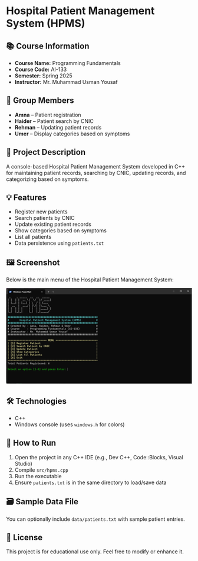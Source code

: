 # Hospital Patient Management System (HPMS)

## 📚 Course Information

- **Course Name:** Programming Fundamentals
- **Course Code:** AI-133
- **Semester:** Spring 2025
- **Instructor:** Mr. Muhammad Usman Yousaf

## 👥 Group Members

- **Amna** – Patient registration
- **Haider** – Patient search by CNIC
- **Rehman** – Updating patient records
- **Umer** – Display categories based on symptoms

## 🏥 Project Description

A console-based Hospital Patient Management System developed in C++ for maintaining patient records, searching by CNIC, updating records, and categorizing based on symptoms.

## 💡 Features

- Register new patients
- Search patients by CNIC
- Update existing patient records
- Show categories based on symptoms
- List all patients
- Data persistence using `patients.txt`

## 🖼 Screenshot

Below is the main menu of the Hospital Patient Management System:

![Main Menu Screenshot](images/screenshot.png)

## 🛠 Technologies

- C++
- Windows console (uses `windows.h` for colors)

## 🚀 How to Run

1. Open the project in any C++ IDE (e.g., Dev C++, Code::Blocks, Visual Studio)
2. Compile `src/hpms.cpp`
3. Run the executable
4. Ensure `patients.txt` is in the same directory to load/save data

## 🗃 Sample Data File

You can optionally include `data/patients.txt` with sample patient entries.

## 📄 License

This project is for educational use only. Feel free to modify or enhance it.
